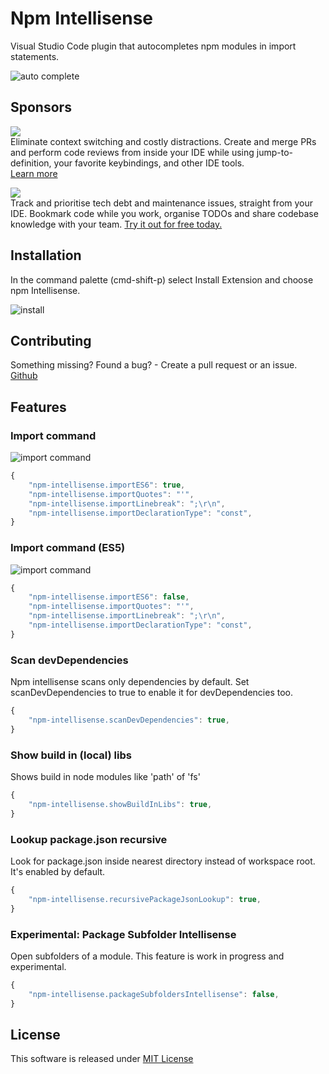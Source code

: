 # Npm Intellisense

Visual Studio Code plugin that autocompletes npm modules in import statements.

![auto complete](https://github.com/ChristianKohler/NpmIntellisense/raw/HEAD/images/auto_complete.gif)

## Sponsors

<p><a title="Try CodeStream" href="https://sponsorlink.codestream.com/?utm_source=vscmarket&amp;utm_campaign=npmintel&amp;utm_medium=banner"><img src="https://alt-images.codestream.com/codestream_logo_npmintel.png"></a></br>
Eliminate context switching and costly distractions. Create and merge PRs and perform code reviews from inside your IDE while using jump-to-definition, your favorite keybindings, and other IDE tools.<br> <a title="Try CodeStream" href="https://sponsorlink.codestream.com/?utm_source=vscmarket&amp;utm_campaign=npmintel&amp;utm_medium=banner">Learn more</a></p>

<p>
<a title="Try stepsize" href="https://bit.ly/36hVwgW"><img src="https://github.com/ChristianKohler/NpmIntellisense/raw/HEAD/docs/images/sponsors/stepsize.png"></a></br>
Track and prioritise tech debt and maintenance issues, straight from your IDE. Bookmark code while you work, organise TODOs and share codebase knowledge with your team. <a title="Try stepsize" href="https://bit.ly/36hVwgW">Try it out for free today.</a>
</p>

## Installation

In the command palette (cmd-shift-p) select Install Extension and choose npm Intellisense.

![install](https://github.com/ChristianKohler/NpmIntellisense/raw/HEAD/images/npm_install.gif)

## Contributing

Something missing? Found a bug? - Create a pull request or an issue.
[Github](https://github.com/ChristianKohler/NpmIntellisense)

## Features

### Import command

![import command](https://github.com/ChristianKohler/NpmIntellisense/raw/HEAD/images/importcommand.gif)

```javascript
{
	"npm-intellisense.importES6": true,
	"npm-intellisense.importQuotes": "'",
	"npm-intellisense.importLinebreak": ";\r\n",
	"npm-intellisense.importDeclarationType": "const",
}
```

### Import command (ES5)

![import command](https://github.com/ChristianKohler/NpmIntellisense/raw/HEAD/images/require_withname.gif)

```javascript
{
	"npm-intellisense.importES6": false,
	"npm-intellisense.importQuotes": "'",
	"npm-intellisense.importLinebreak": ";\r\n",
	"npm-intellisense.importDeclarationType": "const",
}
```

### Scan devDependencies

Npm intellisense scans only dependencies by default. Set scanDevDependencies to true to enable it for devDependencies too.

```javascript
{
	"npm-intellisense.scanDevDependencies": true,
}
```

### Show build in (local) libs

Shows build in node modules like 'path' of 'fs'

```javascript
{
	"npm-intellisense.showBuildInLibs": true,
}
```

### Lookup package.json recursive

Look for package.json inside nearest directory instead of workspace root. It's enabled by default.

```javascript
{
	"npm-intellisense.recursivePackageJsonLookup": true,
}
```

### Experimental: Package Subfolder Intellisense

Open subfolders of a module.
This feature is work in progress and experimental.

```javascript
{
	"npm-intellisense.packageSubfoldersIntellisense": false,
}
```

## License

This software is released under [MIT License](http://www.opensource.org/licenses/mit-license.php)
